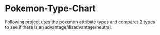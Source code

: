 # Pokemon-Type-Chart
Following project uses the pokemon attribute types and compares 2 types to see if there is an advantage/disadvantage/neutral.
